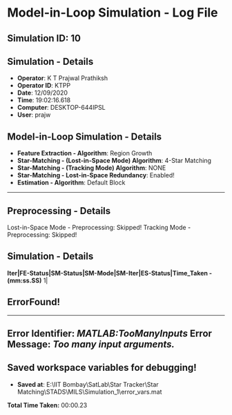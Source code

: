 # Model-in-Loop Simulation - Log File

## Simulation ID: 10

## Simulation - Details
* **Operator**: K T Prajwal Prathiksh
* **Operator ID**: KTPP
* **Date**: 12/09/2020
* **Time**: 19:02:16.618
* **Computer**: DESKTOP-644IPSL
* **User**: prajw

## Model-in-Loop Simulation - Details
* **Feature Extraction - Algorithm**: Region Growth
* **Star-Matching - (Lost-in-Space Mode) Algorithm**: 4-Star Matching
* **Star-Matching - (Tracking Mode) Algorithm**: NONE
* **Star-Matching - Lost-in-Space Redundancy**: Enabled!
* **Estimation - Algorithm**: Default Block

---

## Preprocessing - Details

Lost-in-Space Mode - Preprocessing: Skipped!
Tracking Mode - Preprocessing: Skipped!

## Simulation - Details

**Iter|FE-Status|SM-Status|SM-Mode|SM-Iter|ES-Status|Time_Taken - (mm:ss.SS)**
1|

## ErrorFound!
---------------------------------------------
**Error Identifier**:  *MATLAB:TooManyInputs*
**Error Message**: *Too many input arguments.*
---------------------------------------------


## Saved workspace variables for debugging!
* **Saved at**: E:\IIT Bombay\SatLab\Star Tracker\Star Matching\STADS\MILS\Simulation_1\error_vars.mat

**Total Time Taken:** 00:00.23
